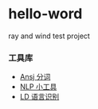 # hello-word
ray and wind  test project


### 工具库

-   [Ansj 分词](https://github.com/NLPchina/ansj_seg)
-   [NLP 小工具](http://www.nlpcn.org/docs/7)
-   [LD 语言识别](https://github.com/optimaize/language-detector)

